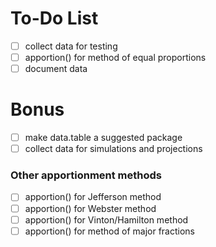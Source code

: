 # To-Do List

- [ ] collect data for testing
- [ ] apportion() for method of equal proportions
- [ ] document data

# Bonus
- [ ] make data.table a suggested package
- [ ] collect data for simulations and projections

### Other apportionment methods
- [ ] apportion() for Jefferson method
- [ ] apportion() for Webster method
- [ ] apportion() for Vinton/Hamilton method
- [ ] apportion() for method of major fractions
